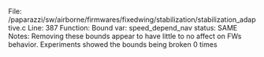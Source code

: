 File: /paparazzi/sw/airborne/firmwares/fixedwing/stabilization/stabilization_adaptive.c
Line: 387
Function: Bound
var: speed_depend_nav
status: SAME
Notes: Removing these bounds appear to have little to no affect on FWs behavior. Experiments showed the bounds being broken 0 times
